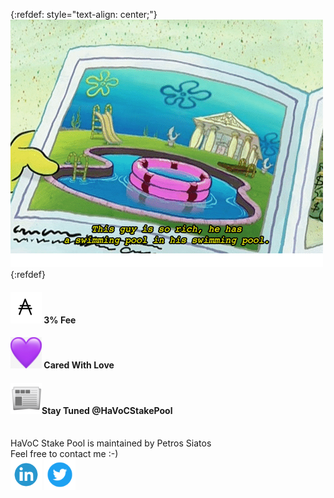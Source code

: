 {:refdef: style="text-align: center;"}
![PoolCeption](/this-guy-is-so-rich-he-has-a-swimming-pool.png)
{:refdef}

#### <img src="ada.jpg" alt="ADA" width="50" height="50"/> 3% Fee
#### <img src="purple-heart.png" alt="Purple Heart" width="50" height="50"/> Cared With Love
#### <img src="newspaper.png" alt="Newspaper" width="50" height="50"/>Stay Tuned @HaVoCStakePool

<br/>
HaVoC Stake Pool is maintained by Petros Siatos
<br/>
Feel free to contact me :-)
<br/>
<a href="https://www.linkedin.com/in/petros-siatos/"><img src="linkedin.png" alt="LinkedIn" width="50" height="50"/></a>
<a href="https://twitter.com/The_Unhandled"><img src="twitter.png" alt="Twitter" width="50" height="50"/></a>
